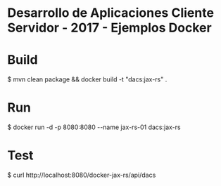 Desarrollo de Aplicaciones Cliente Servidor - 2017 - Ejemplos Docker
=

# Build
$ mvn clean package && docker build -t "dacs:jax-rs" .

# Run

$ docker run -d -p 8080:8080 --name jax-rs-01 dacs:jax-rs

# Test

$ curl http://localhost:8080/docker-jax-rs/api/dacs

 